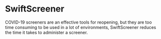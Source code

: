 # SwiftScreener
COVID-19 screeners are an effective tools for reopening, but they are too time consuming to be used in a lot of environments, SwiftScreener reduces the time it takes to administer a screener.  
